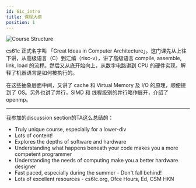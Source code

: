 ```yaml
---
id: 61c_intro
title: 课程大纲 
position: 1
---
```


![Course Structure](https://pic4.zhimg.com/v2-4ec0e91eff51df9b1572823fc7fd3e4a_1440w.jpg?source=172ae18b)

cs61c 正式名字叫 「Great Ideas in Computer Architecture」。这门课先从上往下讲，从高级语言（C）到汇编（risc-v），讲了高级语言 compile, assemble, link, load 的流程。然后又从底开始向上，从数字电路讲到 CPU 的硬件实现，解释了机器语言是如何被执行的。

在这些抽象层面中间，又讲了 cache 和 Virtual Memory 及 I/O 的原理，顺便提到了 OS。另外也讲了并行，SIMD 和 线程级别的并行略作展开，介绍了 openmp。

---
我参加的discussion section的TA这么总结的：
- Truly unique course, especially for a lower-div
- Lots of content!
- Explores the depths of software and hardware
- Understanding what happens beneath your code makes you a more competent programmer
- Understanding the needs of computing make you a better hardware designer
- Fast paced, especially during the summer - Don't fall behind!
- Lots of excellent resources - cs6lc.org, Ofce Hours, Ed, CSM HKN